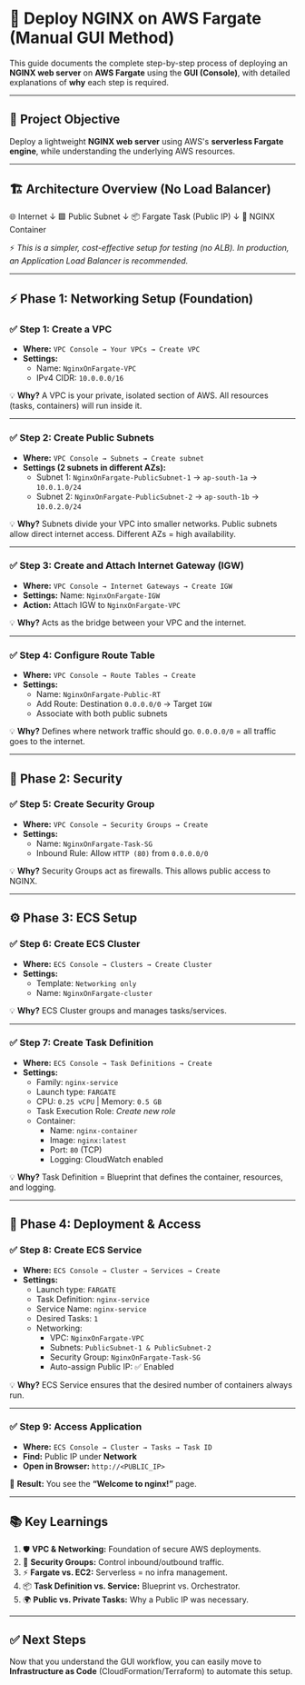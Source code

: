 # 🚀 Deploy NGINX on AWS Fargate (Manual GUI Method)

This guide documents the complete step-by-step process of deploying an **NGINX web server** on **AWS Fargate** using the **GUI (Console)**, with detailed explanations of **why** each step is required.  

---

## 📌 Project Objective
Deploy a lightweight **NGINX web server** using AWS's **serverless Fargate engine**, while understanding the underlying AWS resources.

---

## 🏗️ Architecture Overview (No Load Balancer)

🌐 Internet
↓
🟩 Public Subnet
↓
📦 Fargate Task (Public IP)
↓
🔹 NGINX Container


⚡ *This is a simpler, cost-effective setup for testing (no ALB). In production, an Application Load Balancer is recommended.*  

---

## ⚡ Phase 1: Networking Setup (Foundation)

### ✅ Step 1: Create a VPC
- **Where:** `VPC Console → Your VPCs → Create VPC`
- **Settings:**
  - Name: `NginxOnFargate-VPC`
  - IPv4 CIDR: `10.0.0.0/16`

💡 **Why?** A VPC is your private, isolated section of AWS. All resources (tasks, containers) will run inside it.

---

### ✅ Step 2: Create Public Subnets
- **Where:** `VPC Console → Subnets → Create subnet`
- **Settings (2 subnets in different AZs):**
  - Subnet 1: `NginxOnFargate-PublicSubnet-1` → `ap-south-1a` → `10.0.1.0/24`
  - Subnet 2: `NginxOnFargate-PublicSubnet-2` → `ap-south-1b` → `10.0.2.0/24`

💡 **Why?** Subnets divide your VPC into smaller networks. Public subnets allow direct internet access. Different AZs = high availability.

---

### ✅ Step 3: Create and Attach Internet Gateway (IGW)
- **Where:** `VPC Console → Internet Gateways → Create IGW`
- **Settings:** Name: `NginxOnFargate-IGW`
- **Action:** Attach IGW to `NginxOnFargate-VPC`

💡 **Why?** Acts as the bridge between your VPC and the internet.

---

### ✅ Step 4: Configure Route Table
- **Where:** `VPC Console → Route Tables → Create`
- **Settings:**
  - Name: `NginxOnFargate-Public-RT`
  - Add Route: Destination `0.0.0.0/0` → Target `IGW`
  - Associate with both public subnets

💡 **Why?** Defines where network traffic should go. `0.0.0.0/0` = all traffic goes to the internet.

---

## 🔐 Phase 2: Security

### ✅ Step 5: Create Security Group
- **Where:** `VPC Console → Security Groups → Create`
- **Settings:**
  - Name: `NginxOnFargate-Task-SG`
  - Inbound Rule: Allow `HTTP (80)` from `0.0.0.0/0`

💡 **Why?** Security Groups act as firewalls. This allows public access to NGINX.

---

## ⚙️ Phase 3: ECS Setup

### ✅ Step 6: Create ECS Cluster
- **Where:** `ECS Console → Clusters → Create Cluster`
- **Settings:** 
  - Template: `Networking only`
  - Name: `NginxOnFargate-cluster`

💡 **Why?** ECS Cluster groups and manages tasks/services.

---

### ✅ Step 7: Create Task Definition
- **Where:** `ECS Console → Task Definitions → Create`
- **Settings:**
  - Family: `nginx-service`
  - Launch type: `FARGATE`
  - CPU: `0.25 vCPU` | Memory: `0.5 GB`
  - Task Execution Role: *Create new role*
  - Container:
    - Name: `nginx-container`
    - Image: `nginx:latest`
    - Port: `80` (TCP)
    - Logging: CloudWatch enabled

💡 **Why?** Task Definition = Blueprint that defines the container, resources, and logging.

---

## 🚀 Phase 4: Deployment & Access

### ✅ Step 8: Create ECS Service
- **Where:** `ECS Console → Cluster → Services → Create`
- **Settings:**
  - Launch type: `FARGATE`
  - Task Definition: `nginx-service`
  - Service Name: `nginx-service`
  - Desired Tasks: `1`
  - Networking:
    - VPC: `NginxOnFargate-VPC`
    - Subnets: `PublicSubnet-1 & PublicSubnet-2`
    - Security Group: `NginxOnFargate-Task-SG`
    - Auto-assign Public IP: ✅ Enabled

💡 **Why?** ECS Service ensures that the desired number of containers always run.

---

### ✅ Step 9: Access Application
- **Where:** `ECS Console → Cluster → Tasks → Task ID`
- **Find:** Public IP under **Network**
- **Open in Browser:** `http://<PUBLIC_IP>`

🎉 **Result:** You see the **“Welcome to nginx!”** page.

---

## 📚 Key Learnings
1. 🛡️ **VPC & Networking:** Foundation of secure AWS deployments.  
2. 🔐 **Security Groups:** Control inbound/outbound traffic.  
3. ⚡ **Fargate vs. EC2:** Serverless = no infra management.  
4. 📦 **Task Definition vs. Service:** Blueprint vs. Orchestrator.  
5. 🌍 **Public vs. Private Tasks:** Why a Public IP was necessary.  

---

## ✅ Next Steps
Now that you understand the GUI workflow, you can easily move to **Infrastructure as Code** (CloudFormation/Terraform) to automate this setup.  

